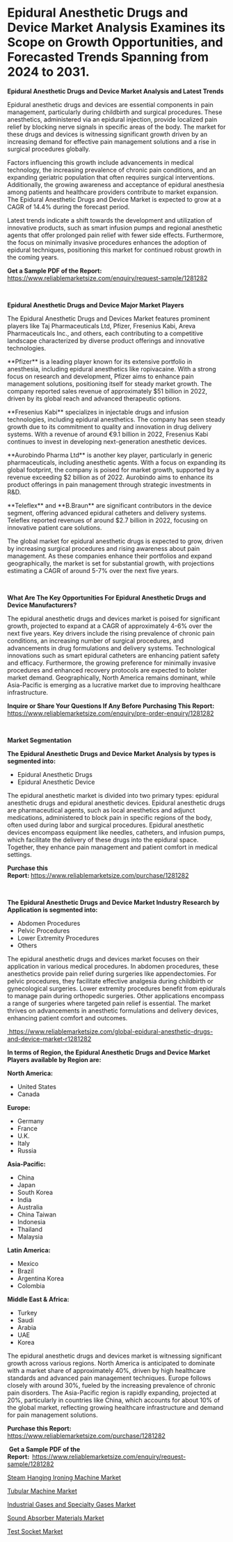 <p><h1>Epidural Anesthetic Drugs and Device Market Analysis Examines its Scope on Growth Opportunities, and Forecasted Trends Spanning from 2024 to 2031.</h1></p><p><strong>Epidural Anesthetic Drugs and Device Market Analysis and Latest Trends</strong></p>
<p><p>Epidural anesthetic drugs and devices are essential components in pain management, particularly during childbirth and surgical procedures. These anesthetics, administered via an epidural injection, provide localized pain relief by blocking nerve signals in specific areas of the body. The market for these drugs and devices is witnessing significant growth driven by an increasing demand for effective pain management solutions and a rise in surgical procedures globally. </p><p>Factors influencing this growth include advancements in medical technology, the increasing prevalence of chronic pain conditions, and an expanding geriatric population that often requires surgical interventions. Additionally, the growing awareness and acceptance of epidural anesthesia among patients and healthcare providers contribute to market expansion. The Epidural Anesthetic Drugs and Device Market is expected to grow at a CAGR of 14.4% during the forecast period. </p><p>Latest trends indicate a shift towards the development and utilization of innovative products, such as smart infusion pumps and regional anesthetic agents that offer prolonged pain relief with fewer side effects. Furthermore, the focus on minimally invasive procedures enhances the adoption of epidural techniques, positioning this market for continued robust growth in the coming years.</p></p>
<p><strong>Get a Sample PDF of the Report:&nbsp;</strong> <a href="https://www.reliablemarketsize.com/enquiry/request-sample/1281282?utm_campaign=1404&utm_medium=2&utm_source=Github&utm_content=ia&utm_term=30092024&utm_id=epidural-anesthetic-drugs-and-device">https://www.reliablemarketsize.com/enquiry/request-sample/1281282</a></p>
<p>&nbsp;</p>
<p><strong>Epidural Anesthetic Drugs and Device Major Market Players</strong></p>
<p><p>The Epidural Anesthetic Drugs and Devices Market features prominent players like Taj Pharmaceuticals Ltd, Pfizer, Fresenius Kabi, Areva Pharmaceuticals Inc., and others, each contributing to a competitive landscape characterized by diverse product offerings and innovative technologies.</p><p>**Pfizer** is a leading player known for its extensive portfolio in anesthesia, including epidural anesthetics like ropivacaine. With a strong focus on research and development, Pfizer aims to enhance pain management solutions, positioning itself for steady market growth. The company reported sales revenue of approximately $51 billion in 2022, driven by its global reach and advanced therapeutic options.</p><p>**Fresenius Kabi** specializes in injectable drugs and infusion technologies, including epidural anesthetics. The company has seen steady growth due to its commitment to quality and innovation in drug delivery systems. With a revenue of around €9.1 billion in 2022, Fresenius Kabi continues to invest in developing next-generation anesthetic devices.</p><p>**Aurobindo Pharma Ltd** is another key player, particularly in generic pharmaceuticals, including anesthetic agents. With a focus on expanding its global footprint, the company is poised for market growth, supported by a revenue exceeding $2 billion as of 2022. Aurobindo aims to enhance its product offerings in pain management through strategic investments in R&D.</p><p>**Teleflex** and **B.Braun** are significant contributors in the device segment, offering advanced epidural catheters and delivery systems. Teleflex reported revenues of around $2.7 billion in 2022, focusing on innovative patient care solutions.</p><p>The global market for epidural anesthetic drugs is expected to grow, driven by increasing surgical procedures and rising awareness about pain management. As these companies enhance their portfolios and expand geographically, the market is set for substantial growth, with projections estimating a CAGR of around 5-7% over the next five years.</p></p>
<p>&nbsp;</p>
<p><strong>What Are The Key Opportunities For Epidural Anesthetic Drugs and Device Manufacturers?</strong></p>
<p><p>The epidural anesthetic drugs and devices market is poised for significant growth, projected to expand at a CAGR of approximately 4-6% over the next five years. Key drivers include the rising prevalence of chronic pain conditions, an increasing number of surgical procedures, and advancements in drug formulations and delivery systems. Technological innovations such as smart epidural catheters are enhancing patient safety and efficacy. Furthermore, the growing preference for minimally invasive procedures and enhanced recovery protocols are expected to bolster market demand. Geographically, North America remains dominant, while Asia-Pacific is emerging as a lucrative market due to improving healthcare infrastructure.</p></p>
<p><strong>Inquire or Share Your Questions If Any Before Purchasing This Report:</strong> <a href="https://www.reliablemarketsize.com/enquiry/pre-order-enquiry/1281282?utm_campaign=1404&utm_medium=2&utm_source=Github&utm_content=ia&utm_term=30092024&utm_id=epidural-anesthetic-drugs-and-device">https://www.reliablemarketsize.com/enquiry/pre-order-enquiry/1281282</a></p>
<p>&nbsp;</p>
<p><strong>Market Segmentation</strong></p>
<p><strong>The Epidural Anesthetic Drugs and Device Market Analysis by types is segmented into:</strong></p>
<p><ul><li>Epidural Anesthetic Drugs</li><li>Epidural Anesthetic Device</li></ul></p>
<p><p>The epidural anesthetic market is divided into two primary types: epidural anesthetic drugs and epidural anesthetic devices. Epidural anesthetic drugs are pharmaceutical agents, such as local anesthetics and adjunct medications, administered to block pain in specific regions of the body, often used during labor and surgical procedures. Epidural anesthetic devices encompass equipment like needles, catheters, and infusion pumps, which facilitate the delivery of these drugs into the epidural space. Together, they enhance pain management and patient comfort in medical settings.</p></p>
<p><strong>Purchase this Report:&nbsp;</strong><a href="https://www.reliablemarketsize.com/purchase/1281282?utm_campaign=1404&utm_medium=2&utm_source=Github&utm_content=ia&utm_term=30092024&utm_id=epidural-anesthetic-drugs-and-device">https://www.reliablemarketsize.com/purchase/1281282</a></p>
<p>&nbsp;</p>
<p><strong>The Epidural Anesthetic Drugs and Device Market Industry Research by Application is segmented into:</strong></p>
<p><ul><li>Abdomen Procedures</li><li>Pelvic Procedures</li><li>Lower Extremity Procedures</li><li>Others</li></ul></p>
<p><p>The epidural anesthetic drugs and devices market focuses on their application in various medical procedures. In abdomen procedures, these anesthetics provide pain relief during surgeries like appendectomies. For pelvic procedures, they facilitate effective analgesia during childbirth or gynecological surgeries. Lower extremity procedures benefit from epidurals to manage pain during orthopedic surgeries. Other applications encompass a range of surgeries where targeted pain relief is essential. The market thrives on advancements in anesthetic formulations and delivery devices, enhancing patient comfort and outcomes.</p></p>
<p><a href="https://www.reliablemarketsize.com/global-epidural-anesthetic-drugs-and-device-market-r1281282?utm_campaign=1404&utm_medium=2&utm_source=Github&utm_content=ia&utm_term=30092024&utm_id=epidural-anesthetic-drugs-and-device">&nbsp;https://www.reliablemarketsize.com/global-epidural-anesthetic-drugs-and-device-market-r1281282</a></p>
<p><strong>In terms of Region, the Epidural Anesthetic Drugs and Device Market Players available by Region are:</strong></p>
<p>
    <p> <strong> North America: </strong>
        <ul>
            <li>United States</li>
            <li>Canada</li>
        </ul>
        </p> 
    <p> <strong> Europe: </strong>
        <ul>
            <li>Germany</li>
            <li>France</li>
            <li>U.K.</li>
            <li>Italy</li>
            <li>Russia</li>
        </ul>
        </p> 
    <p> <strong> Asia-Pacific: </strong>
        <ul>
            <li>China</li>
            <li>Japan</li>
            <li>South Korea</li>
            <li>India</li>
            <li>Australia</li>
            <li>China Taiwan</li>
            <li>Indonesia</li>
            <li>Thailand</li>
            <li>Malaysia</li>
        </ul>
        </p> 
    <p> <strong> Latin America: </strong>
        <ul>
            <li>Mexico</li>
            <li>Brazil</li>
            <li>Argentina Korea</li>
            <li>Colombia</li>
        </ul>
        </p> 
    <p> <strong> Middle East & Africa: </strong>
        <ul>
            <li>Turkey</li>
            <li>Saudi</li>
            <li>Arabia</li>
            <li>UAE</li>
            <li>Korea</li>
        </ul>
    </p>
    </p>
<p><p>The epidural anesthetic drugs and devices market is witnessing significant growth across various regions. North America is anticipated to dominate with a market share of approximately 40%, driven by high healthcare standards and advanced pain management techniques. Europe follows closely with around 30%, fueled by the increasing prevalence of chronic pain disorders. The Asia-Pacific region is rapidly expanding, projected at 20%, particularly in countries like China, which accounts for about 10% of the global market, reflecting growing healthcare infrastructure and demand for pain management solutions.</p></p>
<p><strong>Purchase this Report: </strong><a href="https://www.reliablemarketsize.com/purchase/1281282?utm_campaign=1404&utm_medium=2&utm_source=Github&utm_content=ia&utm_term=30092024&utm_id=epidural-anesthetic-drugs-and-device">https://www.reliablemarketsize.com/purchase/1281282</a></p>
<p>&nbsp;<strong>Get a Sample PDF of the Report:&nbsp;&nbsp;</strong><a href="https://www.reliablemarketsize.com/enquiry/request-sample/1281282?utm_campaign=1404&utm_medium=2&utm_source=Github&utm_content=ia&utm_term=30092024&utm_id=epidural-anesthetic-drugs-and-device">https://www.reliablemarketsize.com/enquiry/request-sample/1281282</a></p>
<p><strong></strong></p>
<p><p><a href="https://www.linkedin.com/pulse/steam-hanging-ironing-machine-market-trends-detailed-study-r8hpe?utm_campaign=1404&utm_medium=2&utm_source=Github&utm_content=ia&utm_term=30092024&utm_id=epidural-anesthetic-drugs-and-device">Steam Hanging Ironing Machine Market</a></p><p><a href="https://www.linkedin.com/pulse/tubular-machine-market-insights-products-regional-analysis-suyce?utm_campaign=1404&utm_medium=2&utm_source=Github&utm_content=ia&utm_term=30092024&utm_id=epidural-anesthetic-drugs-and-device">Tubular Machine Market</a></p><p><a href="https://issuu.com/reportprime-2/docs/industrial-gases-and-specialty-gase_813f748e0a028f?utm_campaign=1404&utm_medium=2&utm_source=Github&utm_content=ia&utm_term=30092024&utm_id=epidural-anesthetic-drugs-and-device">Industrial Gases and Specialty Gases Market</a></p><p><a href="https://issuu.com/reportprime-2/docs/sound-absorber-materials-market-siz_722ebcc8591042?utm_campaign=1404&utm_medium=2&utm_source=Github&utm_content=ia&utm_term=30092024&utm_id=epidural-anesthetic-drugs-and-device">Sound Absorber Materials Market</a></p><p><a href="https://www.linkedin.com/pulse/global-test-socket-market-focus-product-type-ddrgddrother-end-7myif?utm_campaign=1404&utm_medium=2&utm_source=Github&utm_content=ia&utm_term=30092024&utm_id=epidural-anesthetic-drugs-and-device">Test Socket Market</a></p></p>